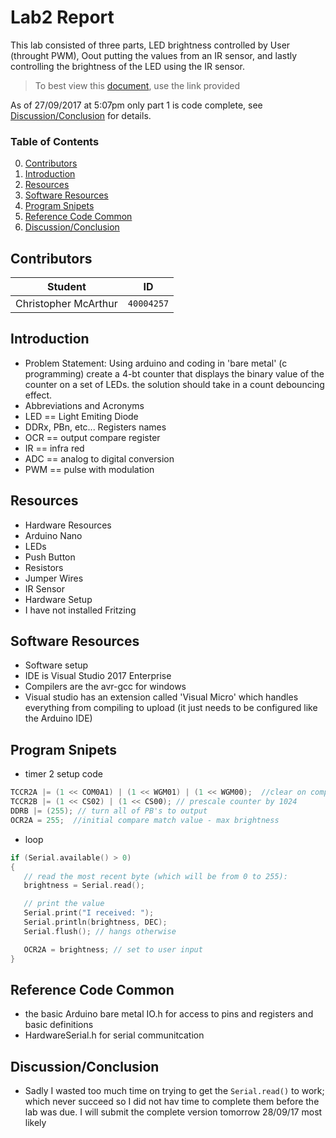 # Lab2 Report
This lab consisted of three parts, LED brightness controlled by User (throught PWM), Oout putting the values from an IR sensor, and lastly controlling the brightness of the LED using the IR sensor.

> To best view this [document](https://github.com/prince-chrismc/Embedded-System/blob/master/Arduino/TimerPoweredLed/Report.md), use the link provided

As of 27/09/2017 at 5:07pm only part 1 is code complete, see [Discussion/Conclusion](#Discussion/Conclusion) for details.

### Table of Contents
0. [Contributors](#Contributors)
1. [Introduction](#Introduction)
2. [Resources](#Resources)
3. [Software Resources](#Software-Resources)
4. [Program Snipets](#Program-Snipets)
5. [Reference Code Common](#Reference-Code-Common)
6. [Discussion/Conclusion](#Discussion/Conclusion)

## Contributors
**Student** | **ID**
:---:| ---
Christopher McArthur | `40004257`

## Introduction
- Problem Statement: Using arduino and coding in 'bare metal' (c programming) create a 4-bt counter that displays the binary value of the counter on a set of LEDs. the solution should take in a count debouncing effect.
- Abbreviations and Acronyms
 - LED == Light Emiting Diode
 - DDRx, PBn, etc... Registers names
 - OCR == output compare register
 - IR == infra red
 - ADC == analog to digital conversion
 - PWM == pulse with modulation
 
## Resources 
- Hardware Resources
 - Arduino Nano
 - LEDs
 - Push Button
 - Resistors
 - Jumper Wires
 - IR Sensor
- Hardware Setup
 - I have not installed Fritzing

## Software Resources
- Software setup
 - IDE is Visual Studio 2017 Enterprise
 - Compilers are the avr-gcc for windows
 - Visual studio has an extension called 'Visual Micro' which handles everything from compiling to upload (it just needs to be configured like the Arduino IDE)
 
## Program Snipets
- timer 2 setup code
```c
TCCR2A |= (1 << COM0A1) | (1 << WGM01) | (1 << WGM00);  //clear on compare match, continue count to OxFF
TCCR2B |= (1 << CS02) | (1 << CS00); // prescale counter by 1024
DDRB |= (255); // turn all of PB's to output
OCR2A = 255;  //initial compare match value - max brightness
```
- loop
```c
if (Serial.available() > 0)
{
   // read the most recent byte (which will be from 0 to 255):
   brightness = Serial.read();

   // print the value
   Serial.print("I received: ");
   Serial.println(brightness, DEC);
   Serial.flush(); // hangs otherwise

   OCR2A = brightness; // set to user input
}
```

## Reference Code Common
- the basic Arduino bare metal IO.h for access to pins and registers and basic definitions
- HardwareSerial.h for serial communitcation

## Discussion/Conclusion
- Sadly I wasted too much time on trying to get the `Serial.read()` to work; which never succeed so I did not hav time to complete them before the lab was due. I will submit the complete version tomorrow 28/09/17 most likely
